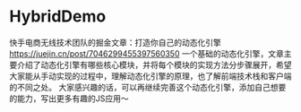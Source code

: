 # HybridDemo
快手电商无线技术团队的掘金文章：打造你自己的动态化引擎 https://juejin.cn/post/7046299455397560350
一个基础的动态化引擎，文章主要介绍了动态化引擎有哪些核心模块，并将每个模块的实现方法分步骤展开，希望大家能从手动实现的过程中，理解动态化引擎的原理，也了解前端技术栈和客户端的不同之处。
大家感兴趣的话，可以再继续完善这个动态化引擎，添加自己想要的能力，写出更多有趣的JS应用～

